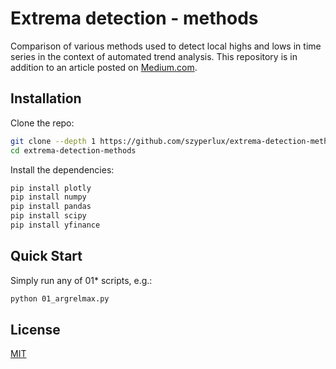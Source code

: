 # Extrema detection - methods


Comparison of various methods used to detect local highs and lows in time series in the context of automated trend analysis.
This repository is in addition to an article posted on [Medium.com]([https://medium.com](https://medium.com/@marszyprow/ebfe0216b92d)).


## Installation


Clone the repo:

```bash
git clone --depth 1 https://github.com/szyperlux/extrema-detection-methods.git
cd extrema-detection-methods
```

Install the dependencies:

```bash
pip install plotly
pip install numpy
pip install pandas
pip install scipy
pip install yfinance
```

## Quick Start

Simply run any of 01* scripts, e.g.:

```bash
python 01_argrelmax.py
```

## License

[MIT](LICENSE)


